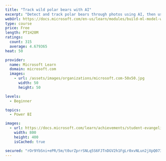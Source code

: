 ```yaml
---
title: "Track wild polar bears with AI"
excerpt: "Detect and track polar bears through photos using AI, then use Power BI to show where polar bears are being spotted."
webUrl: https://docs.microsoft.com/en-us/learn/modules/build-ml-model-with-azure-stream-analytics/
type: course
price: Free
length: PT1H20M
ratings:
  count: 315
  average: 4.679365
heat: 50

provider:
  name: Microsoft Learn
  domain: microsoft.com
  images:
    - url: /assets/images/organizations/microsoft.com-50x50.jpg
      width: 50
      height: 50

levels:
  - Beginner

topics:
  - Power BI

images:
  - url: https://docs.microsoft.com/learn/achievements/student-evangelism/build-ml-model-with-azure-stream-analytics-badge-social.png
    width: 800
    height: 400
    isCached: true

secured: "rOr9YbSni+ePR/5m/t0urZprrSNLq5S6FJTnDGV2h1FgLr0xvNLun2jXpQ073aZot5jsqS6A6AA9ue48Ut2a0+HtPc3cBVnOtr7z2FVdMRsS2OI4JfOWGEzhbbDTV7NcBAke2D8t41tmgL/Lk+Da3eGMX0QXxG+FGoG0ytZOnOnlsO5yYetxuEyJRjGT5NHB0a9HFyoTCU4hxftLpWJpvEmYT9Qg5PSiQcAP642pn51JScOqnrZnVhGTFHiHNYCWz5cTBma8pLFMNAVDJ2jeC4ZWfRHfkGFwDOsNl3nPdJru5F8+nIixYpEDnQEF6RshKnVCPHtdiU9ooVvhtinRVcc26vd4jJucBBaxtYSeqPr2xzA6mw+xEVssV2ETeowiwxh4hGKgXAY6GSvfccbS9H/Ad4+M0Fq6Ekm5KRM7euc=;OdBDTidvM2twOt2FSScujA=="
---
```


